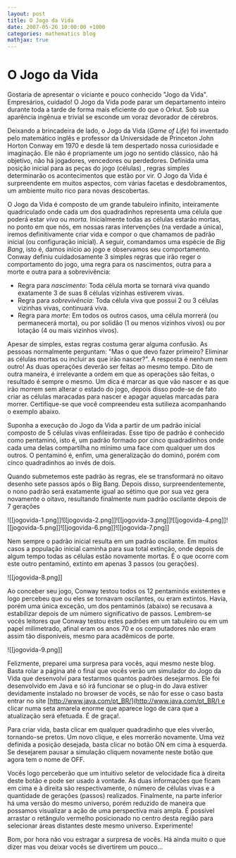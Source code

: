 ```yaml
---
layout: post
title: O Jogo da Vida
date: 2007-05-26 10:00:00 +1000
categories: mathematics blog
mathjax: true
---
```


# O Jogo da Vida

Gostaria de apresentar o viciante e pouco conhecido "Jogo da Vida". Empresários, cuidado! O Jogo da Vida pode parar um departamento inteiro durante toda a tarde de forma mais eficiente do que o Orkut. Sob sua aparência ingênua e trivial se esconde um voraz devorador de cérebros.  
  
Deixando a brincadeira de lado, o Jogo da Vida (_Game of Life_) foi inventado pelo matemático inglês e professor da Universidade de Princeton John Horton Conway em 1970 e desde lá tem despertado nossa curiosidade e imaginação. Ele não é propriamente um jogo no sentido clássico, não há objetivo, não há jogadores, vencedores ou perdedores. Definida uma posição inicial para as peças do jogo (células) , regras simples determinarão os acontecimentos que estão por vir. O Jogo da Vida é surpreendente em muitos aspectos, com várias facetas e desdobramentos, um ambiente muito rico para novas descobertas.  
  
O Jogo da Vida é composto de um grande tabuleiro infinito, inteiramente quadriculado onde cada um dos quadradinhos representa uma célula que poderá estar _viva_ ou _morta._ Inicialmente todas as células estarão mortas, no ponto em que nós, em nossas raras intervenções (na verdade a única), iremos definitivamente criar vida e compor o que chamamos de padrão inicial (ou configuração inicial). A seguir, comandamos uma espécie de _Big Bang_, isto é, damos início ao jogo e observamos seu comportamento. Conway definiu cuidadosamente 3 simples regras que irão reger o comportamento do jogo, uma regra para os nascimentos, outra para a morte e outra para a sobrevivência:  
  

- Regra para _nascimento_: Toda célula morta se tornará viva quando exatamente 3 de suas 8 células vizinhas estiverem vivas.
- Regra para _sobrevivência_: Toda célula viva que possui 2 ou 3 células vizinhas vivas, continuará viva.
- Regra para _morte_: Em todos os outros casos, uma célula morrerá (ou permanecerá morta), ou por solidão (1 ou menos vizinhos vivos) ou por lotação (4 ou mais vizinhos vivos).

  
Apesar de simples, estas regras costuma gerar alguma confusão. As pessoas normalmente perguntam: "Mas o que devo fazer primeiro? Eliminar as células mortas ou incluir as que irão nascer?". A resposta é nenhum nem outro! As duas operações deverão ser feitas ao mesmo tempo. Dito de outra maneira, é irrelevante a ordem em que as operações são feitas, o resultado é sempre o mesmo. Um dica é marcar as que vão nascer e as que irão morrem sem alterar o estado do jogo, depois disso pode-se de fato criar as células maracadas para nascer e apagar aquelas marcadas para morrer. Certifique-se que você compreendeu esta sutilieza acompanhando o exemplo abaixo.  
  
Suponha a execução do Jogo da Vida a partir de um padrão inicial composto de 5 células vivas enfileiradas. Esse tipo de padrão é conhecido como pentaminó, isto é, um padrão formado por cinco quadradinhos onde cada uma delas compartilha no mínimo uma face com qualquer um dos outros. O pentaminó é, enfim, uma generalização do dominó, porém com cinco quadradinhos ao invés de dois.  
  
Quando submetemos este padrão às regras, ele se transformará no oitavo desenho sete passos após o Big Bang. Depois disso, surpreendentemente, o nono padrão será exatamente igual ao sétimo que por sua vez gera novamente o oitavo, resultando finalmente num padrão oscilante depois de 7 gerações


![[jogovida-1.png]]![[jogovida-2.png]]![[jogovida-3.png]]![[jogovida-4.png]]![[jogovida-5.png]]![[jogovida-6.png]]![[jogovida-7.png]]

  
Nem sempre o padrão inicial resulta em um padrão oscilante. Em muitos casos a população inicial caminha para sua total extinção, onde depois de algum tempo todas as células estão novamente mortas. É o que ocorre com este outro pentaminó, extinto em apenas 3 passos (ou gerações).  

  ![[jogovida-8.png]]
  
Ao conceber seu jogo, Conway testou todos os 12 pentaminós existentes e logo percebeu que ou eles se tornavam oscilantes, ou eram extintos. Havia, porém uma única exceção, um dos pentaminós (abaixo) se recusava a estabilizar depois de um número significativo de passos. Lembrem-se vocês leitores que Conway testou estes padrões em um tabuleiro ou em um papel milimetrado, afinal eram os anos 70 e os computadores não eram assim tão disponíveis, mesmo para acadêmicos de porte.  
  
![[jogovida-9.png]]
  
Felizmente, preparei uma surpresa para vocês, aqui mesmo neste blog. Basta rolar a página até o final que vocês verão um simulador do Jogo da Vida que desenvolvi para testarmos quantos padrões desejarmos. Ele foi desenvolvido em Java e só irá funcionar se o plug-in do Java estiver devidamente instalado no browser de vocês, se não for esse o caso basta entrar no site [http://www.java.com/pt_BR/](http://www.java.com/pt_BR/) e clicar numa seta amarela enorme que aparece logo de cara que a atualização será efetuada. É de graça!.  
  
Para criar vida, basta clicar em qualquer quadradinho que eles viverão, tornando-se pretos. Um novo clique, e eles morrerão novamente. Uma vez definida a posição desejada, basta clicar no botão ON em cima à esquerda. Se desejarem pausar a simulação cliquem novamente neste botão que agora tem o nome de OFF.  
  
Vocês logo perceberão que um intuitivo seletor de velocidade fica à direita deste botão e pode ser usado à vontade. As duas informações que ficam em cima e à direita são respectivamente, o número de células vivas e a quantidade de gerações (passos) realizados. Finalmente, na parte inferior há uma versão do mesmo universo, porém reduzido de maneira que possamos visualizar a ação de uma perspectiva mais ampla. É possível arrastar o retângulo vermelho posicionado no centro desta região para selecionar áreas distantes deste mesmo universo. Experimente!  
  
Bom, por hora não vou estragar a surpresa de vocês. Há ainda muito o que dizer mas vou deixar vocês se divertirem um pouco...